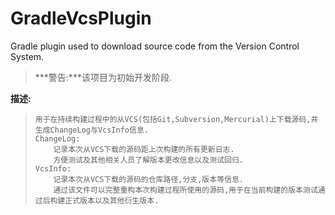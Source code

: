 
# GradleVcsPlugin
Gradle plugin used to download source code from the Version Control System.


>***警告:***该项目为初始开发阶段.



**描述:**

>     用于在持续构建过程中的从VCS(包括Git,Subversion,Mercurial)上下载源码,并生成ChangeLog与VcsInfo信息.
>     ChangeLog:
>         记录本次从VCS下载的源码距上次构建的所有更新日志.
>         方便测试及其他相关人员了解版本更改信息以及测试回归.
>     VcsInfo:
>         记录本次从VCS下载的源码的仓库路径,分支,版本等信息.
>         通过该文件可以完整重构本次构建过程所使用的源码,用于在当前构建的版本测试通过后构建正式版本以及其他衍生版本.
